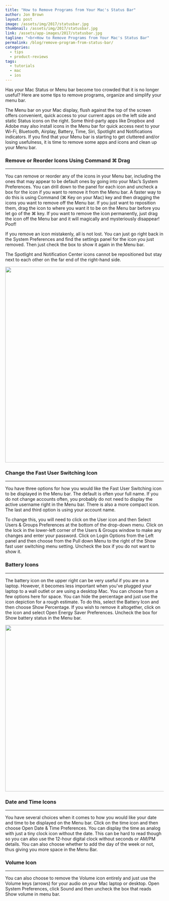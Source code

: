 ```yaml
---
title: "How to Remove Programs from Your Mac's Status Bar"
author: Jon Brown
layout: post
image: /assets/img/2017/statusbar.jpg
thumbnail: /assets/img/2017/statusbar.jpg
link: /assets/app-images/2017/statusbar.jpg
tagline: "<br>How to Remove Programs from Your Mac's Status Bar"
permalink: /blog/remove-program-from-status-bar/
categories:
  - tips
  - product-reviews
tags:
  - tutorials
  - mac
  - ios
---
```

Has your Mac Status or Menu bar become too crowded that it is no longer useful? Here are some tips to remove programs, organize and simplify your menu bar.

The Menu bar on your Mac display, flush against the top of the screen offers convenient, quick access to your current apps on the left side and static Status icons on the right. Some third-party apps like Dropbox and Adobe may also install icons in the Menu bar for quick access next to your Wi-Fi, Bluetooth, Airplay, Battery, Time, Siri, Spotlight and Notifications indicators. If you find that your Menu bar is starting to get cluttered and/or losing usefulness, it is time to remove some apps and icons and clean up your Menu bar.

### Remove or Reorder Icons Using Command ⌘ Drag
---
You can remove or reorder any of the icons in your Menu bar, including the ones that may appear to be default ones by going into your Mac’s System Preferences. You can drill down to the panel for each icon and uncheck a box for the icon if you want to remove it from the Menu bar. A faster way to do this is using Command (⌘ Key on your Mac) key and then dragging the icons you want to remove off the Menu bar. If you just want to reposition them, drag the icon to where you want it to be on the Menu bar before you let go of the ⌘ key. If you want to remove the icon permanently, just drag the icon off the Menu bar and it will magically and mysteriously disappear! Poof!

If you remove an icon mistakenly, all is not lost. You can just go right back in the System Preferences and find the settings panel for the icon you just removed. Then just check the box to show it again in the Menu bar.

The Spotlight and Notification Center icons cannot be repositioned but stay next to each other on the far end of the right-hand side.

<img src="{{ site.site_cdn }}/assets/img/blog/2017/statusbar/Mac_removeprograms_image1.png" class="img-fluid rounded m-2" width="623" />

### Change the Fast User Switching Icon
---
You have three options for how you would like the Fast User Switching icon to be displayed in the Menu bar. The default is often your full name. If you do not change accounts often, you probably do not need to display the active username right in the Menu bar. There is also a more compact icon. The last and third option is using your account name.

To change this, you will need to click on the User icon and then Select Users & Groups Preferences at the bottom of the drop-down menu. Click on the lock in the lower-left corner of the Users & Groups window to make any changes and enter your password. Click on Login Options from the Left panel and then choose from the Pull down Menu to the right of the Show fast user switching menu setting. Uncheck the box if you do not want to show it.

### Battery Icons
---
The battery icon on the upper right can be very useful if you are on a laptop. However, it becomes less important when you've plugged your laptop to a wall outlet or are using a desktop Mac. You can choose from a few options here for space. You can hide the percentage and just use the icon depiction for a rough estimate. To do this, select the Battery Icon and then choose Show Percentage. If you wish to remove it altogether, click on the icon and select Open Energy Saver Preferences. Uncheck the box for Show battery status in the Menu bar.

<img src="{{ site.site_cdn }}/assets/img/blog/2017/statusbar/Mac_removeprograms_image2.png" class="img-fluid rounded m-2" width="530" />

### Date and Time Icons
---
You have several choices when it comes to how you would like your date and time to be displayed on the Menu bar. Click on the time icon and then choose Open Date & Time Preferences. You can display the time as analog with just a tiny clock icon without the date. This can be hard to read though so you can also use the 12-hour digital clock without seconds or AM/PM details. You can also choose whether to add the day of the week or not, thus giving you more space in the Menu Bar.

### Volume Icon
---
You can also choose to remove the Volume icon entirely and just use the Volume keys (arrows) for your audio on your Mac laptop or desktop. Open System Preferences, click Sound and then uncheck the box that reads Show volume in menu bar.
